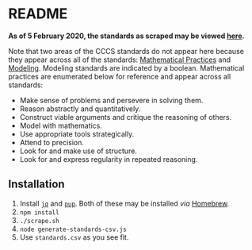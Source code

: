# README

**As of 5 February 2020, the standards as scraped may be viewed [here](https://www.notion.so/powderhousepbll/446fa0839c05410fa2b9ccdb0223e644?v=d54ef6bc7cbe40458385c2fb271ab993).**

Note that two areas of the CCCS standards do not appear here because they appear across all of the standards: [Mathematical Practices](http://www.corestandards.org/Math/Practice/) and [Modeling](http://www.corestandards.org/Math/Content/HSM/).  Modeling standards are indicated by a boolean.  Mathematical practices are enumerated below for reference and appear across all standards:

+ Make sense of problems and persevere in solving them.
+ Reason abstractly and quantitatively.
+ Construct viable arguments and critique the reasoning of others.
+ Model with mathematics.
+ Use appropriate tools strategically.
+ Attend to precision.
+ Look for and make use of structure.
+ Look for and express regularity in repeated reasoning.

## Installation

1. Install [`jq`](https://stedolan.github.io/jq/) and [`pup`](https://github.com/ericchiang/pup).  Both of these may be installed _via_ [Homebrew](http://brew.sh/).
2. `npm install`
3. `./scrape.sh`
3. `node generate-standards-csv.js`
4. Use `standards.csv` as you see fit.